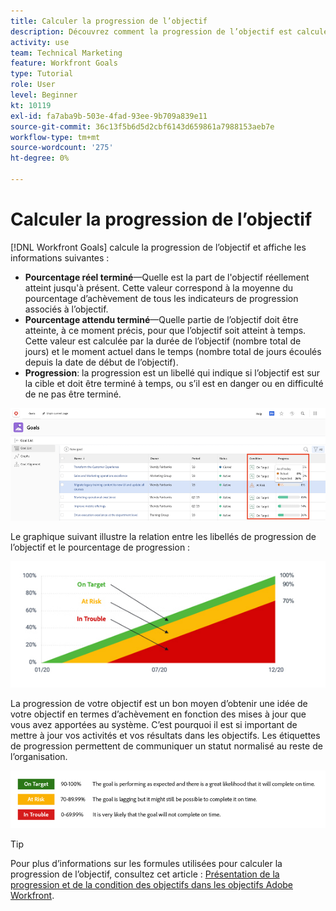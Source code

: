 ```yaml
---
title: Calculer la progression de l’objectif
description: Découvrez comment la progression de l’objectif est calculée dans [!DNL Workfront Goals].
activity: use
team: Technical Marketing
feature: Workfront Goals
type: Tutorial
role: User
level: Beginner
kt: 10119
exl-id: fa7aba9b-503e-4fad-93ee-9b709a839e11
source-git-commit: 36c13f5b6d5d2cbf6143d659861a7988153aeb7e
workflow-type: tm+mt
source-wordcount: '275'
ht-degree: 0%

---
```


# Calculer la progression de l’objectif

[!DNL Workfront Goals] calcule la progression de l’objectif et affiche les informations suivantes :

* **Pourcentage réel terminé**—Quelle est la part de l&#39;objectif réellement atteint jusqu&#39;à présent. Cette valeur correspond à la moyenne du pourcentage d’achèvement de tous les indicateurs de progression associés à l’objectif.
* **Pourcentage attendu terminé**—Quelle partie de l’objectif doit être atteinte, à ce moment précis, pour que l’objectif soit atteint à temps. Cette valeur est calculée par la durée de l’objectif (nombre total de jours) et le moment actuel dans le temps (nombre total de jours écoulés depuis la date de début de l’objectif).
* **Progression**: la progression est un libellé qui indique si l’objectif est sur la cible et doit être terminé à temps, ou s’il est en danger ou en difficulté de ne pas être terminé.

![Capture d’écran de la progression de l’objectif [!DNL Workfront Goals]](assets/13-workfront-goals-percent-complete.png)

Le graphique suivant illustre la relation entre les libellés de progression de l’objectif et le pourcentage de progression :

![Un graphique illustrant la relation entre les libellés de progression de l’objectif et le pourcentage de progression](assets/14-workfront-goals-progress-statuses.jpeg)

La progression de votre objectif est un bon moyen d’obtenir une idée de votre objectif en termes d’achèvement en fonction des mises à jour que vous avez apportées au système. C’est pourquoi il est si important de mettre à jour vos activités et vos résultats dans les objectifs. Les étiquettes de progression permettent de communiquer un statut normalisé au reste de l’organisation.

![Un graphique couvrant les différents libellés de progression dans [!DNL Workfront Goals]](assets/15-workfront-goals-progress-bar-code.png)


>[!TIP]
>
>Pour plus d’informations sur les formules utilisées pour calculer la progression de l’objectif, consultez cet article : [Présentation de la progression et de la condition des objectifs dans les objectifs Adobe Workfront](https://experienceleague.adobe.com/docs/workfront/using/adobe-workfront-goals/goal-management/calculate-goal-progress.html?lang=en#overview-of-goal-progress-and-threshold).


